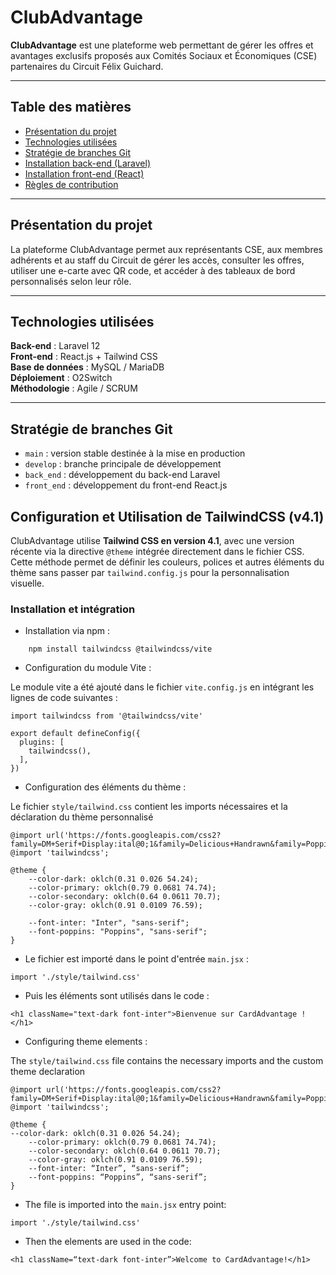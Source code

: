 # ClubAdvantage

**ClubAdvantage** est une plateforme web permettant de gérer les offres et avantages exclusifs proposés aux Comités Sociaux et Économiques (CSE) partenaires du Circuit Félix Guichard.

---

## Table des matières

- [Présentation du projet](#présentation-du-projet)
- [Technologies utilisées](#technologies-utilisées)
- [Stratégie de branches Git](#stratégie-de-branches-git)
- [Installation back-end (Laravel)](#installation-back-end-laravel)
- [Installation front-end (React)](#installation-front-end-react)
- [Règles de contribution](#règles-de-contribution)

---

## Présentation du projet

La plateforme ClubAdvantage permet aux représentants CSE, aux membres adhérents et au staff du Circuit de gérer les accès, consulter les offres, utiliser une e-carte avec QR code, et accéder à des tableaux de bord personnalisés selon leur rôle.

---

## Technologies utilisées

**Back-end** : Laravel 12  
**Front-end** : React.js + Tailwind CSS  
**Base de données** : MySQL / MariaDB  
**Déploiement** : O2Switch  
**Méthodologie** : Agile / SCRUM

---

## Stratégie de branches Git

- `main` : version stable destinée à la mise en production
- `develop` : branche principale de développement
- `back_end` : développement du back-end Laravel
- `front_end` : développement du front-end React.js


## Configuration et Utilisation de TailwindCSS (v4.1)

ClubAdvantage utilise **Tailwind CSS en version 4.1**, avec une version récente via la directive `@theme` intégrée directement dans le fichier CSS. Cette méthode permet de définir les couleurs, polices et autres éléments du thème sans passer par `tailwind.config.js` pour la personnalisation visuelle.

### Installation et intégration

- Installation via npm :


```
    npm install tailwindcss @tailwindcss/vite
```


- Configuration du module Vite :

Le module vite a été ajouté dans le fichier `vite.config.js` en intégrant les lignes de code suivantes :

```
import tailwindcss from '@tailwindcss/vite'

export default defineConfig({
  plugins: [
    tailwindcss(),
  ],
})
```

- Configuration des éléments du thème :

Le fichier `style/tailwind.css` contient les imports nécessaires et la déclaration du thème personnalisé

```
@import url('https://fonts.googleapis.com/css2?family=DM+Serif+Display:ital@0;1&family=Delicious+Handrawn&family=Poppins:ital,wght@0,100;0,200;0,300;0,400;0,500;0,600;0,700;0,800;0,900;1,100;1,200;1,300;1,400;1,500;1,600;1,700;1,800;1,900&display=swap');
@import 'tailwindcss';

@theme {
    --color-dark: oklch(0.31 0.026 54.24);
    --color-primary: oklch(0.79 0.0681 74.74);
    --color-secondary: oklch(0.64 0.0611 70.7);
    --color-gray: oklch(0.91 0.0109 76.59);

    --font-inter: "Inter", "sans-serif";
    --font-poppins: "Poppins", "sans-serif";
}
```


- Le fichier est importé dans le point d'entrée `main.jsx` :

```
import './style/tailwind.css'
```

- Puis les éléments sont utilisés dans le code :

```
<h1 className="text-dark font-inter">Bienvenue sur CardAdvantage !</h1>
```
- Configuring theme elements :


The `style/tailwind.css` file contains the necessary imports and the custom theme declaration

```
@import url('https://fonts.googleapis.com/css2?family=DM+Serif+Display:ital@0;1&family=Delicious+Handrawn&family=Poppins:ital,wght@0,100;0,200;0,300;0,400;0,500;0,600;0,700;0,800;0,900;1,100;1,200;1,300;1,400;1,500;1,600;1,700;1,800;1,900&display=swap');
@import 'tailwindcss';

@theme {
--color-dark: oklch(0.31 0.026 54.24);
    --color-primary: oklch(0.79 0.0681 74.74);
    --color-secondary: oklch(0.64 0.0611 70.7);
    --color-gray: oklch(0.91 0.0109 76.59);
    --font-inter: “Inter”, “sans-serif”;
    --font-poppins: “Poppins”, “sans-serif”;
}
```


- The file is imported into the `main.jsx` entry point:

```
import './style/tailwind.css'
```

- Then the elements are used in the code:

```
<h1 className=“text-dark font-inter”>Welcome to CardAdvantage!</h1>
```

